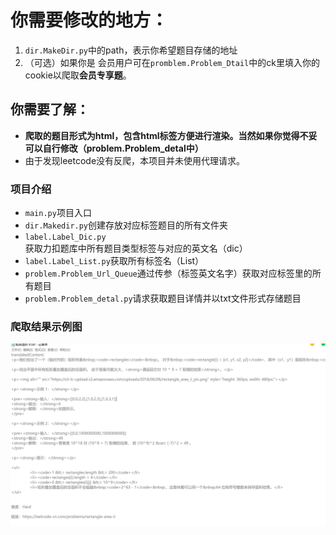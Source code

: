 # 你需要修改的地方：

1.  `dir.MakeDir.py`中的path，表示你希望题目存储的地址
2.  （可选）如果你是 会员用户可在`promblem.Problem_Dtail`中的ck里填入你的cookie以爬取**会员专享题**。

## 你需要了解：

* **爬取的题目形式为html，包含html标签方便进行渲染。当然如果你觉得不妥可以自行修改（problem.Problem_detal中）**
* 由于发现leetcode没有反爬，本项目并未使用代理请求。 

### 项目介绍

*  `main.py`项目入口
* `dir.Makedir.py`创建存放对应标签题目的所有文件夹 
* `label.Label_Dic.py`获取力扣题库中所有题目类型标签与对应的英文名（dic）
* `label.Label_List.py`获取所有标签名（List）
* `problem.Problem_Url_Queue`通过传参（标签英文名字）获取对应标签里的所有题目
* `problem.Problem_detal.py`请求获取题目详情并以txt文件形式存储题目



### 爬取结果示例图

![avatar](示例图/示例图.png)



